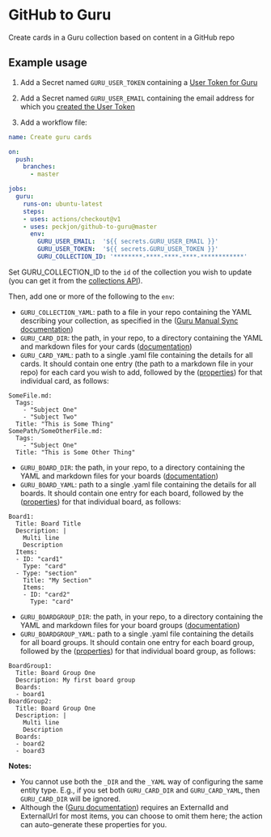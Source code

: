 # GitHub to Guru
Create cards in a Guru collection based on content in a GitHub repo

## Example usage

1. Add a Secret named `GURU_USER_TOKEN` containing a [User Token for Guru](https://help.getguru.com/articles/XipkRKLi/Guru-API-Overview)

2. Add a Secret named `GURU_USER_EMAIL` containing the email address for which you [created the User Token](https://app.getguru.com/settings/api-access)

3. Add a workflow file:

```yaml
name: Create guru cards

on:
  push:
    branches:
      - master

jobs:
  guru:
    runs-on: ubuntu-latest
    steps:
    - uses: actions/checkout@v1
    - uses: peckjon/github-to-guru@master
      env:
        GURU_USER_EMAIL:  '${{ secrets.GURU_USER_EMAIL }}'
        GURU_USER_TOKEN:  '${{ secrets.GURU_USER_TOKEN }}'
        GURU_COLLECTION_ID: '********-****-****-****-************'
```

Set GURU_COLLECTION_ID to the `id` of the collection you wish to update (you can get it from the [collections API](https://api.getguru.com/api/v1/collections)).

Then, add one or more of the following to the `env`:

- `GURU_COLLECTION_YAML`: path to a file in your repo containing the YAML describing your collection, as specified in the ([Guru Manual Sync documentation](https://developer.getguru.com/docs/guru-sync-manual-api#root-directory))
- `GURU_CARD_DIR`: the path, in your repo, to a directory containing the YAML and markdown files for your cards ([documentation](https://developer.getguru.com/docs/guru-sync-manual-api#cards))
- `GURU_CARD_YAML`: path to a single .yaml file containing the details for all cards. It should contain one entry (the path to a markdown file in your repo) for each card you wish to add, followed by the ([properties](https://developer.getguru.com/docs/guru-sync-manual-api#cards)) for that individual card, as follows:
```
SomeFile.md: 
  Tags: 
    - "Subject One"
    - "Subject Two"
  Title: "This is Some Thing"
SomePath/SomeOtherFile.md: 
  Tags: 
    - "Subject One"
  Title: "This is Some Other Thing"
```
- `GURU_BOARD_DIR`: the path, in your repo, to a directory containing the YAML and markdown files for your boards ([documentation](https://developer.getguru.com/docs/guru-sync-manual-api#boards))
- `GURU_BOARD_YAML`: path to a single .yaml file containing the details for all boards. It should contain one entry for each board, followed by the ([properties](https://developer.getguru.com/docs/guru-sync-manual-api#boards)) for that individual board, as follows:
```
Board1:
  Title: Board Title
  Description: |
    Multi line
    Description
  Items:
  - ID: "card1"
    Type: "card"
  - Type: "section"
    Title: "My Section"
    Items:
    - ID: "card2"
      Type: "card"
```
- `GURU_BOARDGROUP_DIR`: the path, in your repo, to a directory containing the YAML and markdown files for your board groups ([documentation](https://developer.getguru.com/docs/guru-sync-manual-api#board-groups))
- `GURU_BOARDGROUP_YAML`: path to a single .yaml file containing the details for all board groups. It should contain one entry for each board group, followed by the ([properties](https://developer.getguru.com/docs/guru-sync-manual-api#board-groups)) for that individual board group, as follows:
```
BoardGroup1:
  Title: Board Group One
  Description: My first board group
  Boards:
  - board1
BoardGroup2:
  Title: Board Group One
  Description: |
    Multi line
    Description
  Boards:
  - board2
  - board3
```

**Notes:** 
- You cannot use both the `_DIR` and the `_YAML` way of configuring the same entity type. E.g., if you set both `GURU_CARD_DIR` and `GURU_CARD_YAML`, then `GURU_CARD_DIR` will be ignored.
- Although the ([Guru documentation](https://developer.getguru.com/docs/guru-sync-manual-api)) requires an ExternalId and ExternalUrl for most items, you can choose to omit them here; the action can auto-generate these properties for you.
